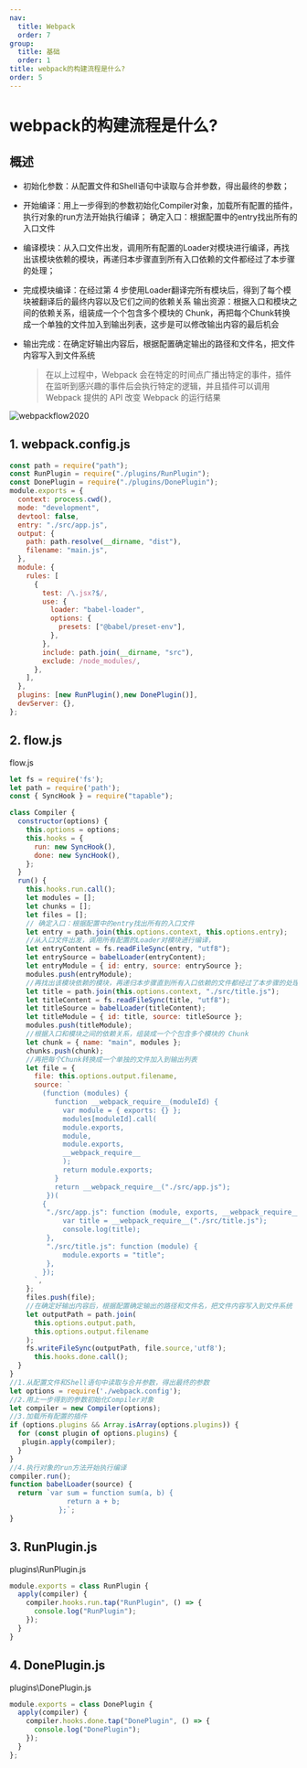 ```yaml
---
nav:
  title: Webpack
  order: 7
group:
  title: 基础
  order: 1
title: webpack的构建流程是什么?
order: 5
---
```


#  webpack的构建流程是什么?

## 概述

- 初始化参数：从配置文件和Shell语句中读取与合并参数，得出最终的参数；

- 开始编译：用上一步得到的参数初始化Compiler对象，加载所有配置的插件，执行对象的run方法开始执行编译； 确定入口：根据配置中的entry找出所有的入口文件

- 编译模块：从入口文件出发，调用所有配置的Loader对模块进行编译，再找出该模块依赖的模块，再递归本步骤直到所有入口依赖的文件都经过了本步骤的处理；

- 完成模块编译：在经过第 4 步使用Loader翻译完所有模块后，得到了每个模块被翻译后的最终内容以及它们之间的依赖关系 输出资源：根据入口和模块之间的依赖关系，组装成一个个包含多个模块的 Chunk，再把每个Chunk转换成一个单独的文件加入到输出列表，这步是可以修改输出内容的最后机会

- 输出完成：在确定好输出内容后，根据配置确定输出的路径和文件名，把文件内容写入到文件系统

  > 在以上过程中，Webpack 会在特定的时间点广播出特定的事件，插件在监听到感兴趣的事件后会执行特定的逻辑，并且插件可以调用 Webpack 提供的 API 改变 Webpack 的运行结果

![webpackflow2020](https://wsk-mweb.oss-cn-hangzhou.aliyuncs.com/ipic/2020-10-08-041425.png)

## 1. webpack.config.js

```js
const path = require("path");
const RunPlugin = require("./plugins/RunPlugin");
const DonePlugin = require("./plugins/DonePlugin");
module.exports = {
  context: process.cwd(),
  mode: "development",
  devtool: false,
  entry: "./src/app.js",
  output: {
    path: path.resolve(__dirname, "dist"),
    filename: "main.js",
  },
  module: {
    rules: [
      {
        test: /\.jsx?$/,
        use: {
          loader: "babel-loader",
          options: {
            presets: ["@babel/preset-env"],
          },
        },
        include: path.join(__dirname, "src"),
        exclude: /node_modules/,
      },
    ],
  },
  plugins: [new RunPlugin(),new DonePlugin()],
  devServer: {},
};
```

## 2. flow.js

flow.js

```js
let fs = require('fs');
let path = require('path');
const { SyncHook } = require("tapable");

class Compiler {
  constructor(options) {
    this.options = options;
    this.hooks = {
      run: new SyncHook(),
      done: new SyncHook(),
    };
  }
  run() {
    this.hooks.run.call();  
    let modules = [];
    let chunks = [];
    let files = [];
    // 确定入口：根据配置中的entry找出所有的入口文件
    let entry = path.join(this.options.context, this.options.entry);
    //从入口文件出发，调用所有配置的Loader对模块进行编译，
    let entryContent = fs.readFileSync(entry, "utf8");
    let entrySource = babelLoader(entryContent);
    let entryModule = { id: entry, source: entrySource };
    modules.push(entryModule);
    //再找出该模块依赖的模块，再递归本步骤直到所有入口依赖的文件都经过了本步骤的处理
    let title = path.join(this.options.context, "./src/title.js");
    let titleContent = fs.readFileSync(title, "utf8");
    let titleSource = babelLoader(titleContent);
    let titleModule = { id: title, source: titleSource };
    modules.push(titleModule);
    //根据入口和模块之间的依赖关系，组装成一个个包含多个模块的 Chunk
    let chunk = { name: "main", modules };
    chunks.push(chunk);
    //再把每个Chunk转换成一个单独的文件加入到输出列表
    let file = {
      file: this.options.output.filename,
      source: `
        (function (modules) {
           function __webpack_require__(moduleId) {
             var module = { exports: {} };
             modules[moduleId].call(
             module.exports,
             module,
             module.exports,
             __webpack_require__
             );
             return module.exports;
           }
           return __webpack_require__("./src/app.js");
         })(
        {
         "./src/app.js": function (module, exports, __webpack_require__) {
             var title = __webpack_require__("./src/title.js");
             console.log(title);
         },
         "./src/title.js": function (module) {
             module.exports = "title";
         },
        });
      `,
    };
    files.push(file);
    //在确定好输出内容后，根据配置确定输出的路径和文件名，把文件内容写入到文件系统
    let outputPath = path.join(
      this.options.output.path,
      this.options.output.filename
    );
    fs.writeFileSync(outputPath, file.source,'utf8');
      this.hooks.done.call();  
  }
}
//1.从配置文件和Shell语句中读取与合并参数，得出最终的参数
let options = require('./webpack.config');
//2.用上一步得到的参数初始化Compiler对象
let compiler = new Compiler(options);
//3.加载所有配置的插件
if (options.plugins && Array.isArray(options.plugins)) {
  for (const plugin of options.plugins) {
   plugin.apply(compiler);
  }
}
//4.执行对象的run方法开始执行编译
compiler.run();
function babelLoader(source) {
  return `var sum = function sum(a, b) {
              return a + b;
            };`;
}
```

## 3. RunPlugin.js

plugins\RunPlugin.js

```js
module.exports = class RunPlugin {
  apply(compiler) {
    compiler.hooks.run.tap("RunPlugin", () => {
      console.log("RunPlugin");
    });
  }
}
```

## 4. DonePlugin.js

plugins\DonePlugin.js

```js
module.exports = class DonePlugin {
  apply(compiler) {
    compiler.hooks.done.tap("DonePlugin", () => {
      console.log("DonePlugin");
    });
  }
};
```